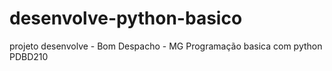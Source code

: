 # desenvolve-python-basico
projeto desenvolve - Bom Despacho - MG
Programação basica com python
PDBD210
